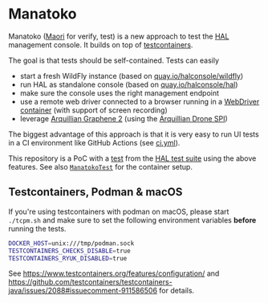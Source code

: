 # Manatoko

Manatoko ([Maori](https://maoridictionary.co.nz/search?keywords=manatoko) for verify, test) is a new approach to test the [HAL](https://hal.github.io) management console. It builds on top of [testcontainers](https://www.testcontainers.org/). 

The goal is that tests should be self-contained. Tests can easily

- start a fresh WildFly instance (based on [quay.io/halconsole/wildfly](https://quay.io/repository/halconsole/wildfly))
- run HAL as standalone console (based on [quay.io/halconsole/hal](https://quay.io/repository/halconsole/hal))
- make sure the console uses the right management endpoint
- use a remote web driver connected to a browser running in a [WebDriver container](https://www.testcontainers.org/modules/webdriver_containers/) (with support of screen recording)
- leverage [Arquillian Graphene 2](http://arquillian.org/arquillian-graphene/) (using the [Arquillian Drone SPI](https://github.com/arquillian/arquillian-extension-drone/blob/master/docs/drone-spi.adoc))

The biggest advantage of this approach is that it is very easy to run UI tests in a CI environment like GitHub Actions (see [ci.yml](.github/workflows/ci.yml)).

This repository is a PoC with a [test](test-configuration-systemproperty/src/test/java/org/jboss/hal/manatoko/configuration/systemproperty/SystemPropertyTest.java) from the [HAL test suite](https://github.com/hal/testsuite.next) using the above features. See also [`ManatokoTest`](test-common/src/main/java/org/jboss/hal/manatoko/test/ManatokoTest.java) for the container setup.

## Testcontainers, Podman & macOS

If you're using testcontainers with podman on macOS, please start `./tcpm.sh` and make sure to set the following environment variables **before** running the tests.

```sh
DOCKER_HOST=unix:///tmp/podman.sock
TESTCONTAINERS_CHECKS_DISABLE=true
TESTCONTAINERS_RYUK_DISABLED=true
```

See https://www.testcontainers.org/features/configuration/ and https://github.com/testcontainers/testcontainers-java/issues/2088#issuecomment-911586506 for details.
